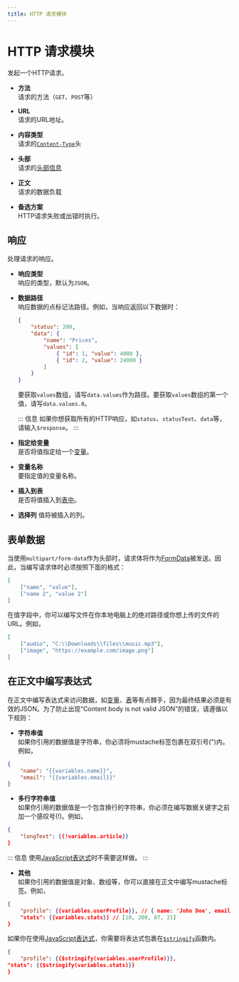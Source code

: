 ```yaml
---
title: HTTP 请求模块
---
```


# HTTP 请求模块

发起一个HTTP请求。

- **方法**	<br>
  请求的方法（`GET`、`POST`等）

- **URL** <br>
  请求的URL地址。

- **内容类型** <br>
  请求的[`Content-Type`](https://developer.mozilla.org/en-US/docs/Web/HTTP/Headers/Content-Type)头

- **头部** <br>
  请求的[头部信息](https://developer.mozilla.org/en-US/docs/Web/HTTP/Headers)

- **正文** <br>
  请求的数据负载

- **备选方案** <br>
  HTTP请求失败或出错时执行。

## 响应
处理请求的响应。

- **响应类型** <br>
  响应的类型，默认为`JSON`。

- **数据路径** <br>
  响应数据的点标记法路径。例如，当响应返回以下数据时：
  ```json
  {
      "status": 200,
      "data": {
          "name": "Prices",
          "values": [
              { "id": 1, "value": 4000 },
              { "id": 2, "value": 24000 }
          ]
      }
  }
  ```
  要获取`values`数组，请写`data.values`作为路径。要获取`values`数组的第一个值，请写`data.values.0`。

  ::: 信息
  如果你想获取所有的HTTP响应，如`status`、`statusText`、`data`等，请输入`$response`。
  :::

- **指定给变量** <br>
  是否将值指定给一个[变量](../workflow/variables.md)。

- **变量名称** <br>
  要指定值的变量名称。

- **插入到表** <br>
  是否将值插入到[表中](../workflow/table.md)。

- **选择列**
  值将被插入的列。

## 表单数据
当使用`multipart/form-data`作为头部时，请求体将作为[FormData](https://developer.mozilla.org/en-US/docs/Web/API/FormData)被发送。因此，当编写请求体时必须按照下面的格式：

```json
[
	["name", "value"],
	["name 2", "value 2"]
]
```

在值字段中，你可以编写文件在你本地电脑上的绝对路径或你想上传的文件的URL。例如，
```json
[
	["audio", "C:\\Downloads\\files\\music.mp3"],
	["image", "https://example.com/image.png"]
]
```

## 在正文中编写表达式
在正文中编写表达式来访问数据，如[变量](../workflow/variables.md)、[表](../workflow/table.md)等有点棘手，因为最终结果必须是有效的JSON。为了防止出现“Content body is not valid JSON”的错误，请遵循以下规则：

- **字符串值** <br />
  如果你引用的数据值是字符串，你必须将mustache标签包裹在双引号(")内。例如，
```json
{
	"name": "{{variables.name}}",
	"email": "{{variables.email}}"
}
```

- **多行字符串值** <br />
  如果你引用的数据值是一个包含换行的字符串，你必须在编写数据关键字之前加一个感叹号(!)。例如，
```json
{
	"longText": {{!variables.article}}
}
```
::: 信息
使用[JavaScript表达式](../workflow/expressions.md#javascript-expressions)时不需要这样做。
:::

- **其他** <br />
  如果你引用的数据值是对象、数组等，你可以直接在正文中编写mustache标签。例如，
```json
{
	"profile": {{variables.userProfile}}, // { name: 'John Doe', email: 'john@example.com' }
	"stats": {{variables.stats}} // [10, 200, 87, 21]
}
```
如果你在使用[JavaScript表达式](../workflow/expressions.md#javascript-expressions)，你需要将表达式包裹在[`$stringify`](../workflow/expressions.md#stringifyvalue)函数内。

```json
{
	"profile": {{$stringify(variables.userProfile)}},
"stats": {{$stringify(variables.stats)}}
}
```